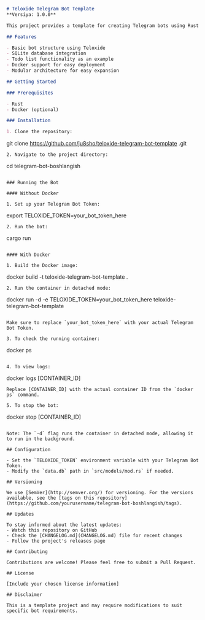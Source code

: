 

```markdown
# Teloxide Telegram Bot Template
**Versiya: 1.0.0**

This project provides a template for creating Telegram bots using Rust and the Teloxide framework. It includes SQLite database integration, Docker support, and serves as a starting point for building custom Telegram bots.

## Features

- Basic bot structure using Teloxide
- SQLite database integration
- Todo list functionality as an example
- Docker support for easy deployment
- Modular architecture for easy expansion

## Getting Started

### Prerequisites

- Rust
- Docker (optional)

### Installation

1. Clone the repository:
   ```
   git clone https://github.com/ju8sho/teloxide-telegram-bot-template
.git
   ```
2. Navigate to the project directory:
   ```
   cd telegram-bot-boshlangish
   ```

### Running the Bot

#### Without Docker

1. Set up your Telegram Bot Token:
   ```
   export TELOXIDE_TOKEN=your_bot_token_here
   ```
2. Run the bot:
   ```
   cargo run
   ```

#### With Docker

1. Build the Docker image:
   ```
   docker build -t teloxide-telegram-bot-template .
   ```
2. Run the container in detached mode:
   ```
   docker run -d -e TELOXIDE_TOKEN=your_bot_token_here teloxide-telegram-bot-template
   ```

   Make sure to replace `your_bot_token_here` with your actual Telegram Bot Token.

3. To check the running container:
   ```
   docker ps
   ```

4. To view logs:
   ```
   docker logs [CONTAINER_ID]
   ```
   Replace [CONTAINER_ID] with the actual container ID from the `docker ps` command.

5. To stop the bot:
   ```
   docker stop [CONTAINER_ID]
   ```

Note: The `-d` flag runs the container in detached mode, allowing it to run in the background.

## Configuration

- Set the `TELOXIDE_TOKEN` environment variable with your Telegram Bot Token.
- Modify the `data.db` path in `src/models/mod.rs` if needed.

## Versioning

We use [SemVer](http://semver.org/) for versioning. For the versions available, see the [tags on this repository](https://github.com/yourusername/telegram-bot-boshlangish/tags).

## Updates

To stay informed about the latest updates:
- Watch this repository on GitHub
- Check the [CHANGELOG.md](CHANGELOG.md) file for recent changes
- Follow the project's releases page

## Contributing

Contributions are welcome! Please feel free to submit a Pull Request.

## License

[Include your chosen license information]

## Disclaimer

This is a template project and may require modifications to suit specific bot requirements.
```
